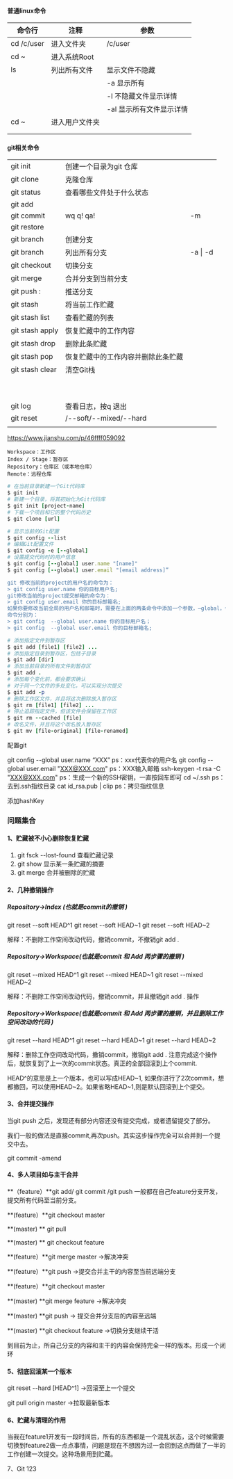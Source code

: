 #### 普通linux命令

| 命令行     | 注释           | 参数                     |
| ---------- | -------------- | ------------------------ |
| cd /c/user | 进入文件夹     | /c/user                  |
| cd ~       | 进入系统Root   |                          |
| ls         | 列出所有文件   | 显示文件不隐藏           |
|            |                | -a 显示所有              |
|            |                | -l 不隐藏文件显示详情    |
|            |                | -al 显示所有文件显示详情 |
| cd ~       | 进入用户文件夹 |                          |
|            |                |                          |
|            |                |                          |



#### git相关命令

|                                     |                                    |           |
| ----------------------------------- | ---------------------------------- | --------- |
| git init                            | 创建一个目录为git 仓库             |           |
| git clone <url>                     | 克隆仓库                           |           |
| git status                          | 查看哪些文件处于什么状态           |           |
| git add                             |                                    |           |
| git commit                          | wq    q!   qa!                     | -m        |
| git restore                         |                                    |           |
| git branch <name>                   | 创建分支<name>                     |           |
| git branch                          | 列出所有分支                       | -a  \| -d |
| git checkout <name>                 | 切换分支                           |           |
| git merge <branchname>              | 合并分支<branchname>到当前分支     |           |
| git push <origin>  <local>:<remote> | 推送分支                           |           |
| git stash                           | 将当前工作贮藏                     |           |
| git stash list                      | 查看贮藏的列表                     |           |
| git stash apply                     | 恢复贮藏中的工作内容               |           |
| git stash drop                      | 删除此条贮藏                       |           |
| git stash pop                       | 恢复贮藏中的工作内容并删除此条贮藏 |           |
| git stash clear                     | 清空Git栈                          |           |
|                                     |                                    |           |
|                                     |                                    |           |
|                                     |                                    |           |
|                                     |                                    |           |
|                                     |                                    |           |
|                                     |                                    |           |
|                                     |                                    |           |
|                                     |                                    |           |
|                                     |                                    |           |
| git log                             | 查看日志，按q 退出                 |           |
| git reset                           | <none>/--soft/--mixed/--hard       |           |
|                                     |                                    |           |



https://www.jianshu.com/p/46ffff059092

```undefined
Workspace：工作区
Index / Stage：暂存区
Repository：仓库区（或本地仓库）
Remote：远程仓库
```



```ruby
# 在当前目录新建一个Git代码库
$ git init
# 新建一个目录，将其初始化为Git代码库
$ git init [project-name]
# 下载一个项目和它的整个代码历史
$ git clone [url]
```



```ruby
# 显示当前的Git配置
$ git config --list
# 编辑Git配置文件
$ git config -e [--global]
# 设置提交代码时的用户信息
$ git config [--global] user.name "[name]"
$ git config [--global] user.email "[email address]”

git 修改当前的project的用户名的命令为：
> git config user.name 你的目标用户名;
git修改当前的project提交邮箱的命令为：
> git config user.email 你的目标邮箱名;
如果你要修改当前全局的用户名和邮箱时，需要在上面的两条命令中添加一个参数，–global，代表的是全局。
命令分别为：
> git config  --global user.name 你的目标用户名；
> git config  --global user.email 你的目标邮箱名;
```



```ruby
# 添加指定文件到暂存区
$ git add [file1] [file2] ...
# 添加指定目录到暂存区，包括子目录
$ git add [dir]
# 添加当前目录的所有文件到暂存区
$ git add .
# 添加每个变化前，都会要求确认
# 对于同一个文件的多处变化，可以实现分次提交
$ git add -p
# 删除工作区文件，并且将这次删除放入暂存区
$ git rm [file1] [file2] ...
# 停止追踪指定文件，但该文件会保留在工作区
$ git rm --cached [file]
# 改名文件，并且将这个改名放入暂存区
$ git mv [file-original] [file-renamed]
```





配置git

git config --global user.name “XXX”
  ps：xxx代表你的用户名
git config --global user.email "XXX@XXX.com"
  ps：XXX输入邮箱
ssh-keygen -t rsa -C "XXX@XXX.com"
  ps：生成一个新的SSH密钥，一直按回车即可
cd ~/.ssh
  ps：去到.ssh指纹目录
cat id_rsa.pub | clip
  ps：拷贝指纹信息

添加hashKey 





### 问题集合

#### 1、贮藏被不小心删除恢复贮藏

1. git fsck --lost-found       查看贮藏记录
2. git show <id>                显示某一条贮藏的摘要
3. git merge <id>              合并被删除的贮藏



#### 2、几种撤销操作

##### Repository->Index (也就是commit的撤销 )  

git reset --soft HEAD^1   git reset --soft HEAD~1  git reset --soft HEAD~2

解释：不删除工作空间改动代码，撤销commit，不撤销git add .

##### Repository->Workspace(也就是commit 和 Add 两步骤的撤销 )  

git reset --mixed HEAD^1   git reset --mixed HEAD~1  git reset --mixed HEAD~2

解释：不删除工作空间改动代码，撤销commit，并且撤销git add . 操作

##### Repository->Workspace(也就是commit 和 Add 两步骤的撤销，并且删除工作空间改动的代码 ) 

git reset --hard HEAD^1   git reset --hard HEAD~1  git reset --hard HEAD~2

解释：删除工作空间改动代码，撤销commit，撤销git add .  注意完成这个操作后，就恢复到了上一次的commit状态。真正的全部回滚到上个commit.



HEAD^的意思是上一个版本，也可以写成HEAD~1,  如果你进行了2次commit，想都撤回，可以使用HEAD~2。如果省略HEAD~1,则是默认回滚到上个提交。



#### 3、合并提交操作

当git push 之后，发现还有部分内容还没有提交完成，或者遗留提交了部分。

我们一般的做法是直接commit,再次push。其实这步操作完全可以合并到一个提交中去。

git commit -amend



#### 4、多人项目如与主干合并

**（feature）**git add/ git commit /git push    一般都在自己feature分支开发，提交所有代码至当前分支。

**(feature）**git checkout master

 **(master) **  git pull

 **(master) ** git checkout feature

**(feature）**git merge master        ->解决冲突

**(feature）**git push                        ->提交合并主干的内容至当前远端分支

**(feature）**git checkout master

**(master) **git merge feature        ->解决冲突

**(master) **git push                       -> 提交合并分支后的内容至远端

**(master) **git checkout feature   ->切换分支继续干活

到目前为止，所自己分支的内容和主干的内容会保持完全一样的版本。形成一个闭环



#### 5、彻底回滚某一个版本

git reset --hard [HEAD^1]       ->回滚至上一个提交

git pull origin master              ->拉取最新版本



#### 6、贮藏与清理的作用



当我在feature1开发有一段时间后，所有的东西都是一个混乱状态，这个时候需要切换到feature2做一点点事情，问题是现在不想因为过一会回到这点而做了一半的工作创建一次提交。这种场景用到贮藏。



7、Git 123





